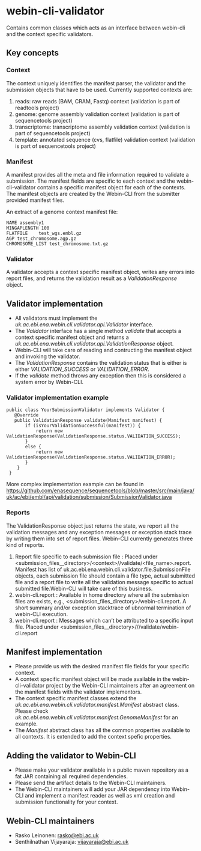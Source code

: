 # webin-cli-validator

Contains common classes which acts as an interface between webin-cli and the context specific validators.

## Key concepts

### Context 

The context uniquely identifies the manifest parser, the validator and the submission objects that have to be used. Currently supported contexts are:
  1. reads: raw reads (BAM, CRAM, Fastq) context (validation is part of readtools project)
  2. genome: genome assembly validation context (validation is part of sequencetools project)
  3. transcriptome: transcriptome assembly validation context  (validation is part of sequencetools project)
  4. template: annotated sequence (cvs, flatfile) validation context (validation is part of sequencetools project)

### Manifest 

A manifest provides all the meta and file information required to validate a submission. The manifest fields are specific to each context and the webin-cli-validator contains a specific manifest object for each of the contexts. The manifest objects are created by the Webin-CLI from the submitter provided manifest files.

An extract of a genome context manifest file:
``` 
NAME assembly1
MINGAPLENGTH 100
FLATFILE	test_wgs.embl.gz
AGP	test_chromosome.agp.gz
CHROMOSOME_LIST	test_chromosome.txt.gz
```

### Validator

A validator accepts a context specific manifest object, writes any errors into report files, and returns the validation result as a *ValidationResponse* object.

## Validator implementation

- All validators must implement the *uk.ac.ebi.ena.webin.cli.validator.api.Validator*  interface.
- The *Validator* interface has a single method *validate* that accepts a context specific manifest object and returns a 
*uk.ac.ebi.ena.webin.cli.validator.api.ValidationResponse* object.
- Webin-CLI will take care of reading and contructing the manifest object and invoking the validator.
- The *ValidationResponse* contains the validation status that is either is either *VALIDATION_SUCCESS* or *VALIDATION_ERROR*.
- If the *validate*  method throws any exception then this is considered a system error by Webin-CLI.

### Validator implementation example
 ```
 public class YourSubmissionValidator implements Validator {
    @Override
    public ValidationResponse validate(Manifest manifest) {
        if (isYourValidationSuccessful(manifest)) {
            return new ValidationResponse(ValidationResponse.status.VALIDATION_SUCCESS);
        }
        else {
            return new ValidationResponse(ValidationResponse.status.VALIDATION_ERROR);
        }
     }
  }
  ```

More complex implementation example can be found in https://github.com/enasequence/sequencetools/blob/master/src/main/java/uk/ac/ebi/embl/api/validation/submission/SubmissionValidator.java

### Reports
The ValidationResponse object just returns the state, we report all the validation messages and any exception messages or exception stack trace by writing them into set of report files. Webin-CLI currently generates three kind of reports.
  1. Report file specific to each submission file : Placed under <submission_files__directory>/\<context\>/<name>/validate/<file_name>.report. Manifest has list of uk.ac.ebi.ena.webin.cli.validator.file.SubmissionFile objects, each submission file should contain a file type, actual submitted file and a report file to write all the validation message specific to actual submitted file.Webin-CLI will take care of this business. 
  2. webin-cli.report : Available in home directory where all the submission files are exists, e.g., <submission_files_directory>/webin-cli.report. A short summary and/or exception stacktrace of ubnormal termination of webin-CLI execution.
  3. webin-cli.report : Messages which can’t be attributed to a specific input file. Placed under <submission_files__directory>/<context>/<name>/validate/webin-cli.report
## Manifest implementation

- Please provide us with the desired manifest file fields for your specific context. 
- A context specific manifest object will be made available in the webin-cli-validator project by the Webin-CLI maintainers after an agreement on the manifest fields with the validator implementors.
 - The context specific manifest classes extend the *uk.ac.ebi.ena.webin.cli.validator.manifest.Manifest* abstract class. Please check *uk.ac.ebi.ena.webin.cli.validator.manifest.GenomeManifest* for an example.
 - The *Manifest* abstract class has all the common properties available to all contexts. It is extended to add the context spefic properties.

## Adding the validator to Webin-CLI

- Please make your validator available in a public maven repository as a fat JAR containing all required dependencies.
- Please send the artifact details to the Webin-CLI maintainers. 
- The Webin-CLI maintainers will add your JAR dependency into Webin-CLI and implement a manifest reader as well as xml creation and submission functionality for your context.

## Webin-CLI maintainers

- Rasko Leinonen: rasko@ebi.ac.uk
- Senthilnathan Vijayaraja: vijayaraja@ebi.ac.uk
